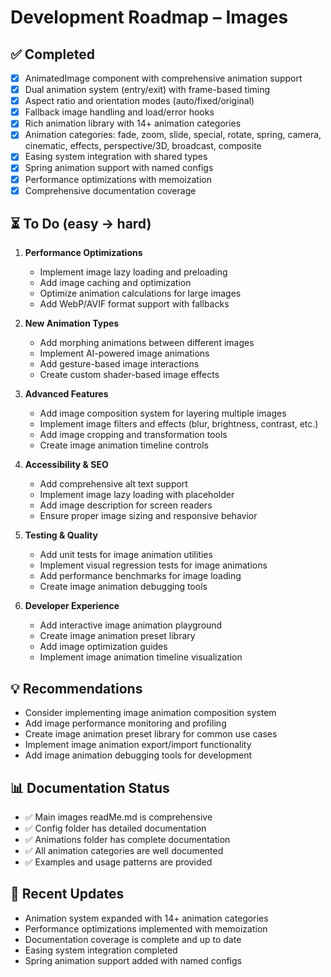 # Development Roadmap – Images

## ✅ Completed

- [x] AnimatedImage component with comprehensive animation support
- [x] Dual animation system (entry/exit) with frame-based timing
- [x] Aspect ratio and orientation modes (auto/fixed/original)
- [x] Fallback image handling and load/error hooks
- [x] Rich animation library with 14+ animation categories
- [x] Animation categories: fade, zoom, slide, special, rotate, spring, camera, cinematic, effects, perspective/3D, broadcast, composite
- [x] Easing system integration with shared types
- [x] Spring animation support with named configs
- [x] Performance optimizations with memoization
- [x] Comprehensive documentation coverage

## ⏳ To Do (easy → hard)

1. **Performance Optimizations**

   - Implement image lazy loading and preloading
   - Add image caching and optimization
   - Optimize animation calculations for large images
   - Add WebP/AVIF format support with fallbacks

2. **New Animation Types**

   - Add morphing animations between different images
   - Implement AI-powered image animations
   - Add gesture-based image interactions
   - Create custom shader-based image effects

3. **Advanced Features**

   - Add image composition system for layering multiple images
   - Implement image filters and effects (blur, brightness, contrast, etc.)
   - Add image cropping and transformation tools
   - Create image animation timeline controls

4. **Accessibility & SEO**

   - Add comprehensive alt text support
   - Implement image lazy loading with placeholder
   - Add image description for screen readers
   - Ensure proper image sizing and responsive behavior

5. **Testing & Quality**

   - Add unit tests for image animation utilities
   - Implement visual regression tests for image animations
   - Add performance benchmarks for image loading
   - Create image animation debugging tools

6. **Developer Experience**
   - Add interactive image animation playground
   - Create image animation preset library
   - Add image optimization guides
   - Implement image animation timeline visualization

## 💡 Recommendations

- Consider implementing image animation composition system
- Add image performance monitoring and profiling
- Create image animation preset library for common use cases
- Implement image animation export/import functionality
- Add image animation debugging tools for development

## 📊 Documentation Status

- ✅ Main images readMe.md is comprehensive
- ✅ Config folder has detailed documentation
- ✅ Animations folder has complete documentation
- ✅ All animation categories are well documented
- ✅ Examples and usage patterns are provided

## 🔄 Recent Updates

- Animation system expanded with 14+ animation categories
- Performance optimizations implemented with memoization
- Documentation coverage is complete and up to date
- Easing system integration completed
- Spring animation support added with named configs
